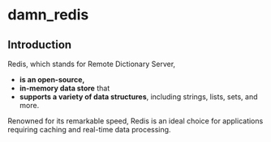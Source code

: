 # damn_redis

## Introduction
Redis, which stands for Remote Dictionary Server, 
  - **is an open-source,**
  - **in-memory data store** that
  - **supports a variety of data structures**, including strings, lists, sets, and more.
  
  Renowned for its remarkable speed, Redis is an ideal choice for applications requiring caching and real-time data processing.
